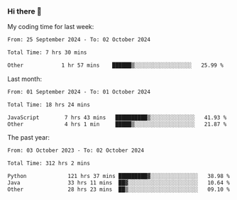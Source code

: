 ### Hi there 👋

My coding time for last week:

<!--START_SECTION:week-->

```txt
From: 25 September 2024 - To: 02 October 2024

Total Time: 7 hrs 30 mins

Other            1 hr 57 mins    ██████▒░░░░░░░░░░░░░░░░░░   25.99 %
```

<!--END_SECTION:week-->

Last month:

<!--START_SECTION:month-->

```txt
From: 01 September 2024 - To: 01 October 2024

Total Time: 18 hrs 24 mins

JavaScript        7 hrs 43 mins   ██████████▒░░░░░░░░░░░░░░   41.93 %
Other             4 hrs 1 min     █████▒░░░░░░░░░░░░░░░░░░░   21.87 %
```

<!--END_SECTION:month-->

The past year:

<!--START_SECTION:year-->

```txt
From: 03 October 2023 - To: 02 October 2024

Total Time: 312 hrs 2 mins

Python             121 hrs 37 mins █████████▓░░░░░░░░░░░░░░░   38.98 %
Java               33 hrs 11 mins  ██▓░░░░░░░░░░░░░░░░░░░░░░   10.64 %
Other              28 hrs 23 mins  ██▒░░░░░░░░░░░░░░░░░░░░░░   09.10 %
```

<!--END_SECTION:year-->
